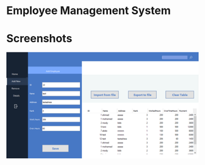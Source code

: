 # Employee Management System
# Screenshots

![alt text](https://github.com/t0nxx/Final_Project/blob/master/screen.png)
